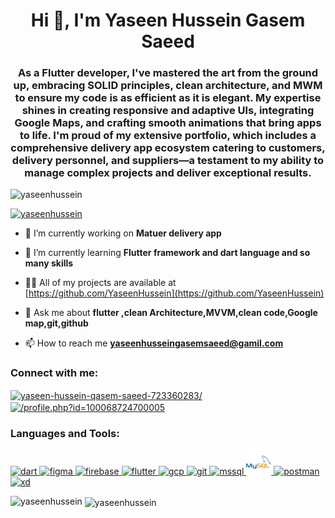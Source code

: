 <h1 align="center">Hi 👋, I'm Yaseen Hussein Gasem Saeed</h1>
<h3 align="center">As a Flutter developer, I've mastered the art from the ground up, embracing SOLID principles, clean architecture, and MWM to ensure my code is as efficient as it is elegant. My expertise shines in creating responsive and adaptive Uls, integrating Google Maps, and crafting smooth animations that bring apps to life. I'm proud of my extensive portfolio, which includes a comprehensive delivery app ecosystem catering to customers, delivery personnel, and suppliers—a testament to my ability to manage complex projects and deliver exceptional results.</h3>

<p align="left"> <img src="https://komarev.com/ghpvc/?username=yaseenhussein&label=Profile%20views&color=0e75b6&style=flat" alt="yaseenhussein" /> </p>

<p align="left"> <a href="https://github.com/ryo-ma/github-profile-trophy"><img src="https://github-profile-trophy.vercel.app/?username=yaseenhussein" alt="yaseenhussein" /></a> </p>

- 🔭 I’m currently working on **Matuer delivery app**

- 🌱 I’m currently learning **Flutter framework and dart language and so many skills**

- 👨‍💻 All of my projects are available at [https://github.com/YaseenHussein](https://github.com/YaseenHussein)

- 💬 Ask me about **flutter ,clean Architecture,MVVM,clean code,Google map,git,github**

- 📫 How to reach me **yaseenhusseingasemsaeed@gamil.com**

<h3 align="left">Connect with me:</h3>
<p align="left">
<a href="https://linkedin.com/in/yaseen-hussein-qasem-saeed-723360283/" target="blank"><img align="center" src="https://raw.githubusercontent.com/rahuldkjain/github-profile-readme-generator/master/src/images/icons/Social/linked-in-alt.svg" alt="yaseen-hussein-qasem-saeed-723360283/" height="30" width="40" /></a>
<a href="https://fb.com//profile.php?id=100068724700005" target="blank"><img align="center" src="https://raw.githubusercontent.com/rahuldkjain/github-profile-readme-generator/master/src/images/icons/Social/facebook.svg" alt="/profile.php?id=100068724700005" height="30" width="40" /></a>
</p>

<h3 align="left">Languages and Tools:</h3>
<p align="left"> <a href="https://dart.dev" target="_blank" rel="noreferrer"> <img src="https://www.vectorlogo.zone/logos/dartlang/dartlang-icon.svg" alt="dart" width="40" height="40"/> </a> <a href="https://www.figma.com/" target="_blank" rel="noreferrer"> <img src="https://www.vectorlogo.zone/logos/figma/figma-icon.svg" alt="figma" width="40" height="40"/> </a> <a href="https://firebase.google.com/" target="_blank" rel="noreferrer"> <img src="https://www.vectorlogo.zone/logos/firebase/firebase-icon.svg" alt="firebase" width="40" height="40"/> </a> <a href="https://flutter.dev" target="_blank" rel="noreferrer"> <img src="https://www.vectorlogo.zone/logos/flutterio/flutterio-icon.svg" alt="flutter" width="40" height="40"/> </a> <a href="https://cloud.google.com" target="_blank" rel="noreferrer"> <img src="https://www.vectorlogo.zone/logos/google_cloud/google_cloud-icon.svg" alt="gcp" width="40" height="40"/> </a> <a href="https://git-scm.com/" target="_blank" rel="noreferrer"> <img src="https://www.vectorlogo.zone/logos/git-scm/git-scm-icon.svg" alt="git" width="40" height="40"/> </a> <a href="https://www.microsoft.com/en-us/sql-server" target="_blank" rel="noreferrer"> <img src="https://www.svgrepo.com/show/303229/microsoft-sql-server-logo.svg" alt="mssql" width="40" height="40"/> </a> <a href="https://www.mysql.com/" target="_blank" rel="noreferrer"> <img src="https://raw.githubusercontent.com/devicons/devicon/master/icons/mysql/mysql-original-wordmark.svg" alt="mysql" width="40" height="40"/> </a> <a href="https://postman.com" target="_blank" rel="noreferrer"> <img src="https://www.vectorlogo.zone/logos/getpostman/getpostman-icon.svg" alt="postman" width="40" height="40"/> </a> <a href="https://www.adobe.com/products/xd.html" target="_blank" rel="noreferrer"> <img src="https://cdn.worldvectorlogo.com/logos/adobe-xd.svg" alt="xd" width="40" height="40"/> </a> </p>

<p><img align="left" src="https://github-readme-stats.vercel.app/api/top-langs?username=yaseenhussein&show_icons=true&locale=en&layout=compact" alt="yaseenhussein" /></p>

<p>&nbsp;<img align="center" src="https://github-readme-stats.vercel.app/api?username=yaseenhussein&show_icons=true&locale=en" alt="yaseenhussein" /></p>
